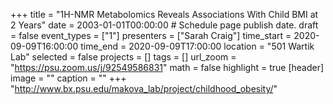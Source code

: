 +++
title = "1H-NMR Metabolomics Reveals Associations With Child BMI at 2 Years"
date = 2003-01-01T00:00:00  # Schedule page publish date.
draft = false
event_types = ["1"]
presenters = ["Sarah Craig"]
time_start = 2020-09-09T16:00:00
time_end = 2020-09-09T17:00:00
location = "501 Wartik Lab"
selected = false
projects = []
tags = []
url_zoom = "https://psu.zoom.us/j/92549586831"
math = false
highlight = true
[header]
image = ""
caption = ""
+++
"http://www.bx.psu.edu/makova_lab/project/childhood_obesity/"
